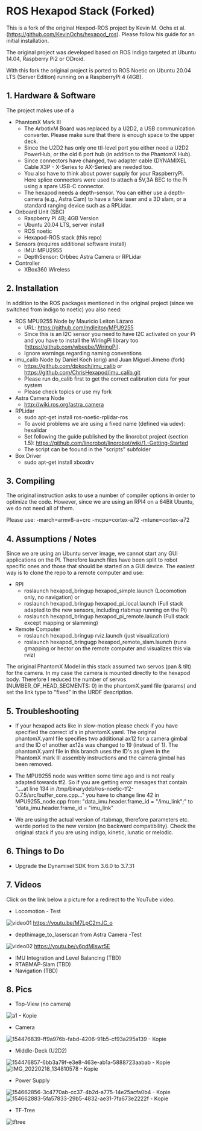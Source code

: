 # ROS Hexapod Stack (Forked)


This is a fork of the original Hexpod-ROS project by Kevin M. Ochs et al. (https://github.com/KevinOchs/hexapod_ros). Please follow his guide for an initial installation.

The original project was developed based on ROS Indigo targeted at Ubuntu 14.04, Raspberry Pi2 or ODroid.

With this fork the original project is ported to ROS Noetic on Ubuntu 20.04 LTS (Server Edition) running on a RaspberryPi 4 (4GB).  


## 1. Hardware & Software

The project makes use of a 

* PhantomX Mark III
  * The ArbotixM Board was replaced by a U2D2, a USB communication converter. Please make sure that there is enough space to the upper deck.  
  * Since the U2D2 has only one ttl-level port you either need a U2D2 PowerHub, or the old 6 port hub (in addition to the PhantomX Hub).
  * Since connectors have changed, two adapter cable (DYNAMIXEL Cable X3P -  X-Series to AX-Series) are needed too.
  * You also have to think about power supply for your RaspberryPi. Here splice connectors were used to attach a 5V,3A BEC to the Pi using a spare USB-C connector.
  * The hexapod needs a depth-sensor. You can either use a depth-camera (e.g., Astra Cam) to have a fake laser and a 3D slam, or a standard ranging device such as a RPLidar.
* Onboard Unit (SBC)
  * Raspberry Pi 4B; 4GB Version
  * Ubuntu 20.04 LTS, server install
  * ROS noetic
  * Hexapod-ROS stack (this repo)  
* Sensors (requires additional software install)
  * IMU: MPU2955
  * DepthSensor: Orbbec Astra Camera or RPLidar
* Controller
  * XBox360 Wireless

## 2. Installation

In addition to the ROS packages mentioned in the original project (since we switched from  indigo to noetic) you also need:

* ROS MPU9255 Node by Mauricio Leiton Lázaro
  *  URL: https://github.com/mdleiton/MPU9255
  *  Since this is an I2C sensor you need to have I2C activated on your Pi and you have to install the WiringPi library too (https://github.com/wbeebe/WiringPi).
  *  Ignore warnings regarding naming conventions
* imu_calib Node by Daniel Koch (orig) and Juan Miguel Jimeno (fork)
  * https://github.com/dpkoch/imu_calib or https://github.com/ChrisHexapod/imu_calib.git
  * Please run do_calib first to get the correct calibration data for your system
  * Please check topics or use my fork
* Astra Camera Node
  * http://wiki.ros.org/astra_camera  
* RPLidar
  * sudo apt-get install ros-noetic-rplidar-ros
  * To avoid problems we are using a fixed name (defined via udev): hexalidar
  * Set following the guide published by the linorobot project (section 1.5): https://github.com/linorobot/linorobot/wiki/1.-Getting-Started
  * The script can be foound in the "scripts" subfolder
* Box Driver
  * sudo apt-get install xboxdrv  
  

## 3. Compiling

The original instruction asks to use a number of compiler options in order to optimize the code. However, since we are using an RPI4 on a 64Bit Ubuntu, we do not need all of them.

Please use: -march=armv8-a+crc -mcpu=cortex-a72 -mtune=cortex-a72

## 4. Assumptions / Notes

Since we are using an Ubuntu server image, we cannot start any GUI applications on the PI. Therefore launch files have been split to robot specific ones and those that should be started on a GUI device. The easiest way is to clone the repo to a remote computer and use:

* RPI
  * roslaunch hexapod_bringup hexapod_simple.launch (Locomotion only, no navigation) or
  * roslaunch hexapod_bringup hexapod_pi_local.launch (Full stack adapted to the new sensors, including rtabmap running on the Pi)
  * roslaunch hexapod_bringup hexapod_pi_remote.launch (Full stack except mapping or slamming)
* Remote Computer
  * roslaunch hexapod_bringup rviz.launch (just visualization)
  * roslaunch hexapod_bringugp hexapod_remote_slam.launch (runs gmapping or hector on the remote computer and visualizes this via rviz)

The original PhantomX Model in this stack assumed two servos (pan & tilt) for the camera. In my case the camera is mounted directly to the hexapod body. Therefore I reduced the number of servos (NUMBER_OF_HEAD_SEGMENTS: 0) in the phantomX.yaml file (params) and set the link type to "fixed" in the URDF description.

## 5. Troubleshooting

* If your hexapod acts like in slow-motion please check if you have specified the correct id's in phantomX.yaml. The original phantomX.yaml file specifies two additional ax12 for a camera gimbal and the ID of another ax12a was changed to 19 (instead of 1). The phantomX.yaml file in this branch uses the ID's as given in the PhantomX mark III assembly instructions and the camera gimbal has been removed.

* The MPU9255 node was written some time ago and is not really adapted towards tf2. So if you are getting error mesages that contain "....at line 134 in /tmp/binarydeb/ros-noetic-tf2-0.7.5/src/buffer_core.cpp..." you have to change line 42 in MPU9255_node.cpp from: "data_imu.header.frame_id = "/imu_link";" to "data_imu.header.frame_id = "imu_link"
* We are using the actual version of rtabmap, therefore parameters etc. werde ported to the new version (no backward compatibility). Check the original stack if you are using indigo, kinetic, lunatic or melodic.

## 6. Things to Do

* Upgrade the Dynamixel SDK from 3.6.0 to 3.7.31

## 7. Videos
Click on the link below a picture for a redirect to the YouTube video.

* Locomotion - Test

![video01](https://user-images.githubusercontent.com/97293339/155123447-d0506832-d7cc-46bb-bfd8-43f812c35e7e.jpg)
https://youtu.be/M7LpC2mJC_o

* depthimage_to_laserscan from Astra Camera -Test

![video02](https://user-images.githubusercontent.com/97293339/155158277-90744553-d100-436f-af2b-b64d3d6ae9a5.jpg)
https://youtu.be/v6pdMIswr5E


* IMU Integration and Level Balancing (TBD)
* RTABMAP-Slam (TBD)
* Navigation (TBD)

## 8. Pics

* Top-View (no camera)

![a1 - Kopie](https://user-images.githubusercontent.com/97293339/154690102-4c49853c-e404-4e41-9bb2-eacbc95a3559.jpg)


* Camera

![154476839-ff9a976b-fabd-4206-91b5-cf93a295a139 - Kopie](https://user-images.githubusercontent.com/97293339/154690185-93f388c7-76ba-44e8-8dd6-01b0a18b9015.jpg)


* Middle-Deck (U2D2)

![154476857-6bb3a79f-e3e8-463e-ab1a-5888723aabab - Kopie](https://user-images.githubusercontent.com/97293339/154690350-f2510ad0-1446-448a-8948-6cea39240eda.jpg)
![IMG_20220218_134810578 - Kopie](https://user-images.githubusercontent.com/97293339/154690736-00ebecab-0eea-47f0-b907-5e420f993e86.jpg)

* Power Supply

![154662856-3c4770ab-cc37-4b2d-a775-14e25acfa0b4 - Kopie](https://user-images.githubusercontent.com/97293339/154690453-935d2d14-cb7a-4c63-b428-7d3b384588e6.jpg)
![154662883-5fa57833-29b5-4832-ae31-7fa673e2222f - Kopie](https://user-images.githubusercontent.com/97293339/154690465-2958cb8c-038a-40c1-be28-ffa638cba834.jpg)

* TF-Tree

![tftree](https://user-images.githubusercontent.com/97293339/155685172-44d71171-d2c0-426e-b69d-9ab23d82750f.jpg)

